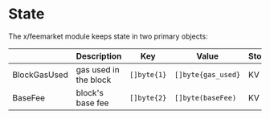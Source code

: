 <!--
order: 2
-->

# State

The x/feemarket module keeps state in two primary objects:



|                  | Description                    | Key            | Value               | Store     |
| -----------      | ------------------------------ | ---------------| ------------------- | --------- |
| BlockGasUsed     | gas used in the block          | `[]byte{1}`    | `[]byte{gas_used}`  | KV        |
| BaseFee          | block's base fee               | `[]byte{2}`    | `[]byte(baseFee)`   | KV        |
